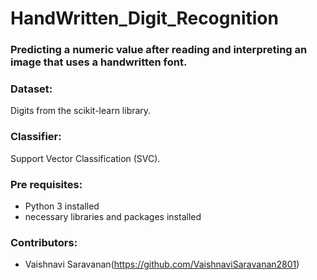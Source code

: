 # HandWritten_Digit_Recognition
###  Predicting a numeric value after reading and interpreting an image that uses a handwritten font.

### Dataset:

Digits from the scikit-learn library.

### Classifier:

Support Vector Classification (SVC).

### Pre requisites: 

- Python 3 installed
- necessary libraries and packages installed

### Contributors:
- Vaishnavi Saravanan(https://github.com/VaishnaviSaravanan2801)
